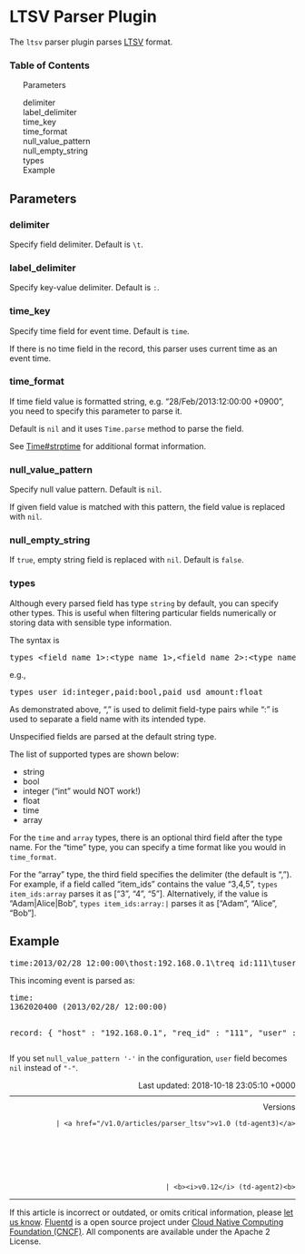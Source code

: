 <hgroup>
<h1>LTSV Parser Plugin</h1>
</hgroup>
<p>The <code>ltsv</code> parser plugin parses <a href="http://ltsv.org/">LTSV</a> format.</p>
<a name="parameters"></a>
<section id="table-of-contents"><h3>Table of Contents</h3>
<ul id="toc">
<li class="toc-item"><a href="#parameters">Parameters</a></li>
<ul class="sub-toc">
<li class="sub-toc-item"><a href="#delimiter">delimiter</a></li>
<li class="sub-toc-item"><a href="#label_delimiter">label_delimiter</a></li>
<li class="sub-toc-item"><a href="#time_key">time_key</a></li>
<li class="sub-toc-item"><a href="#time_format">time_format</a></li>
<li class="sub-toc-item"><a href="#null_value_pattern">null_value_pattern</a></li>
<li class="sub-toc-item"><a href="#null_empty_string">null_empty_string</a></li>
<li class="sub-toc-item"><a href="#types">types</a></li>
</ul>
<li class="toc-item"><a href="#example">Example</a></li>
</ul>
</section>
<h2>Parameters</h2>
<a name="delimiter"></a><h3>delimiter</h3>
<p>Specify field delimiter. Default is <code>\t</code>.</p>
<a name="label_delimiter"></a><h3>label_delimiter</h3>
<p>Specify key-value delimiter. Default is <code>:</code>.</p>
<a name="time_key"></a><h3>time_key</h3>
<p>Specify time field for event time. Default is <code>time</code>.</p>
<p>If there is no time field in the record, this parser uses current time as an event time.</p>
<a name="time_format"></a><h3>time_format</h3>
<p>If time field value is formatted string, e.g. “28/Feb/2013:12:00:00 +0900”, you need to specify this parameter to parse it.</p>
<p>Default is <code>nil</code> and it uses <code>Time.parse</code> method to parse the field.</p>
<p>See <a href="http://ruby-doc.org/stdlib-2.4.1/libdoc/time/rdoc/Time.html#method-c-strptime">Time#strptime</a> for additional format information.</p>
<a name="null_value_pattern"></a><h3>null_value_pattern</h3>
<p>Specify null value pattern. Default is <code>nil</code>.</p>
<p>If given field value is matched with this pattern, the field value is replaced with <code>nil</code>.</p>
<a name="null_empty_string"></a><h3>null_empty_string</h3>
<p>If <code>true</code>, empty string field is replaced with <code>nil</code>. Default is <code>false</code>.</p>
<a name="types"></a><h3>types</h3>
<p>Although every parsed field has type <code>string</code> by default, you can specify other types. This is useful when filtering particular fields numerically or storing data with sensible type information.</p>
<p>The syntax is</p>
<pre class="CodeRay">types &lt;field_name_1&gt;:&lt;type_name_1&gt;,&lt;field_name_2&gt;:&lt;type_name_2&gt;,...
</pre>
<p>e.g.,</p>
<pre class="CodeRay">types user_id:integer,paid:bool,paid_usd_amount:float
</pre>
<p>As demonstrated above, “,” is used to delimit field-type pairs while “:” is used to separate a field name with its intended type.</p>
<p>Unspecified fields are parsed at the default string type.</p>
<p>The list of supported types are shown below:</p>
<ul>
<li>string</li>
<li>bool</li>
<li>integer (“int” would NOT work!)</li>
<li>float</li>
<li>time</li>
<li>array</li>
</ul>
<p>For the <code>time</code> and <code>array</code> types, there is an optional third field after the type name. For the “time” type, you can specify a time format like you would in <code>time_format</code>.</p>
<p>For the “array” type, the third field specifies the delimiter (the default is “,”). For example, if a field called “item_ids” contains the value “3,4,5”, <code>types item_ids:array</code> parses it as [“3”, “4”, “5”]. Alternatively, if the value is “Adam|Alice|Bob”, <code>types item_ids:array:|</code> parses it as [“Adam”, “Alice”, “Bob”].</p>
<a name="example"></a><h2>Example</h2>
<pre class="CodeRay">time:2013/02/28 12:00:00\thost:192.168.0.1\treq_id:111\tuser:-
</pre>
<p>This incoming event is parsed as:</p>
<pre class="CodeRay">time:
1362020400 (2013/02/28/ 12:00:00)

record:
{
  "host"   : "192.168.0.1",
  "req_id" : "111",
  "user"   : "-"
}
</pre>
<p>If you set <code>null_value_pattern '-'</code> in the configuration, <code>user</code> field becomes <code>nil</code> instead of <code>"-"</code>.</p>
<div style="text-align:right">
  Last updated: 2018-10-18 23:05:10 +0000
  </div>
<hr size="1" style="margin-top: 10px; margin-bottom: 10px; color: rgba(0, 0, 0, .15);"/>
<div style="text-align:right">
Versions 
  
    
    | <a href="/v1.0/articles/parser_ltsv">v1.0 (td-agent3)</a>
    
  

  

  
    
    | <b><i>v0.12</i> (td-agent2)<b>
</b></b>
</div>
<hr size="1" style="margin-top: 10px; margin-bottom: 10px; color: rgba(0, 0, 0, .15);"/>
<p>
    If this article is incorrect or outdated, or omits critical information, please <a href="https://github.com/fluent/fluentd-docs/issues?state=open">let us know</a>. <a href="http://www.fluentd.org/">Fluentd</a> is a  open source project under <a href="https://cncf.io/">Cloud Native Computing Foundation (CNCF)</a>. All components are available under the Apache 2 License.
  </p>
